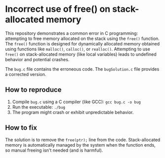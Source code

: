 # Incorrect use of free() on stack-allocated memory

This repository demonstrates a common error in C programming: attempting to free memory allocated on the stack using the `free()` function.  The `free()` function is designed for dynamically allocated memory obtained using functions like `malloc()`, `calloc()`, or `realloc()`.  Attempting to use `free()` on stack-allocated memory (like local variables) leads to undefined behavior and potential crashes.

The `bug.c` file contains the erroneous code.  The `bugSolution.c` file provides a corrected version.

## How to reproduce

1. Compile `bug.c` using a C compiler (like GCC): `gcc bug.c -o bug`
2. Run the executable: `./bug`
3. The program might crash or exhibit unpredictable behavior.

## How to fix

The solution is to remove the `free(ptr);` line from the code. Stack-allocated memory is automatically managed by the system when the function ends, so manual freeing isn't needed (and is harmful).